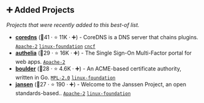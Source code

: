 ## ➕ Added Projects

_Projects that were recently added to this best-of list._

- <b><a href="https://github.com/coredns/coredns">coredns</a></b> (🥇41 ·  ⭐ 11K · ➕) - CoreDNS is a DNS server that chains plugins. <code><a href="http://bit.ly/3nYMfla">Apache-2</a></code> <a href="https://www.linuxfoundation.org/"><code>linux-foundation</code></a> <a href="https://www.cncf.io/"><code>cncf</code></a>
- <b><a href="https://github.com/authelia/authelia">authelia</a></b> (🥈29 ·  ⭐ 16K · ➕) - The Single Sign-On Multi-Factor portal for web apps. <code><a href="http://bit.ly/3nYMfla">Apache-2</a></code>
- <b><a href="https://github.com/letsencrypt/boulder">boulder</a></b> (🥈28 ·  ⭐ 4.6K · ➕) - An ACME-based certificate authority, written in Go. <code><a href="http://bit.ly/3postzC">MPL-2.0</a></code> <a href="https://www.linuxfoundation.org/"><code>linux-foundation</code></a>
- <b><a href="https://github.com/JanssenProject/jans">jansen</a></b> (🥈27 ·  ⭐ 190 · ➕) - Welcome to the Janssen Project, an open standards-based.. <code><a href="http://bit.ly/3nYMfla">Apache-2</a></code> <a href="https://www.linuxfoundation.org/"><code>linux-foundation</code></a>

